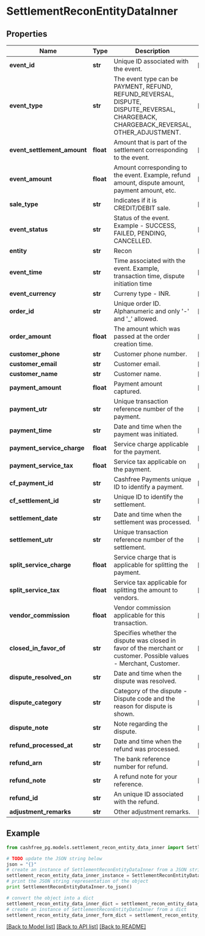 # SettlementReconEntityDataInner


## Properties
Name | Type | Description | Notes
------------ | ------------- | ------------- | -------------
**event_id** | **str** | Unique ID associated with the event. | [optional] 
**event_type** | **str** | The event type can be PAYMENT, REFUND, REFUND_REVERSAL, DISPUTE, DISPUTE_REVERSAL, CHARGEBACK, CHARGEBACK_REVERSAL, OTHER_ADJUSTMENT. | [optional] 
**event_settlement_amount** | **float** | Amount that is part of the settlement corresponding to the event. | [optional] 
**event_amount** | **float** | Amount corresponding to the event. Example, refund amount, dispute amount, payment amount, etc. | [optional] 
**sale_type** | **str** | Indicates if it is CREDIT/DEBIT sale. | [optional] 
**event_status** | **str** | Status of the event. Example - SUCCESS, FAILED, PENDING, CANCELLED. | [optional] 
**entity** | **str** | Recon | [optional] 
**event_time** | **str** | Time associated with the event. Example, transaction time, dispute initiation time | [optional] 
**event_currency** | **str** | Curreny type - INR. | [optional] 
**order_id** | **str** | Unique order ID. Alphanumeric and only &#39;-&#39; and &#39;_&#39; allowed. | [optional] 
**order_amount** | **float** | The amount which was passed at the order creation time. | [optional] 
**customer_phone** | **str** | Customer phone number. | [optional] 
**customer_email** | **str** | Customer email. | [optional] 
**customer_name** | **str** | Customer name. | [optional] 
**payment_amount** | **float** | Payment amount captured. | [optional] 
**payment_utr** | **str** | Unique transaction reference number of the payment. | [optional] 
**payment_time** | **str** | Date and time when the payment was initiated. | [optional] 
**payment_service_charge** | **float** | Service charge applicable for the payment. | [optional] 
**payment_service_tax** | **float** | Service tax applicable on the payment. | [optional] 
**cf_payment_id** | **str** | Cashfree Payments unique ID to identify a payment. | [optional] 
**cf_settlement_id** | **str** | Unique ID to identify the settlement. | [optional] 
**settlement_date** | **str** | Date and time when the settlement was processed. | [optional] 
**settlement_utr** | **str** | Unique transaction reference number of the settlement. | [optional] 
**split_service_charge** | **float** | Service charge that is applicable for splitting the payment. | [optional] 
**split_service_tax** | **float** | Service tax applicable for splitting the amount to vendors. | [optional] 
**vendor_commission** | **float** | Vendor commission applicable for this transaction. | [optional] 
**closed_in_favor_of** | **str** | Specifies whether the dispute was closed in favor of the merchant or customer. Possible values - Merchant, Customer. | [optional] 
**dispute_resolved_on** | **str** | Date and time when the dispute was resolved. | [optional] 
**dispute_category** | **str** | Category of the dispute - Dispute code and the reason for dispute is shown. | [optional] 
**dispute_note** | **str** | Note regarding the dispute. | [optional] 
**refund_processed_at** | **str** | Date and time when the refund was processed. | [optional] 
**refund_arn** | **str** | The bank reference number for refund. | [optional] 
**refund_note** | **str** | A refund note for your reference. | [optional] 
**refund_id** | **str** | An unique ID associated with the refund. | [optional] 
**adjustment_remarks** | **str** | Other adjustment remarks. | [optional] 

## Example

```python
from cashfree_pg.models.settlement_recon_entity_data_inner import SettlementReconEntityDataInner

# TODO update the JSON string below
json = "{}"
# create an instance of SettlementReconEntityDataInner from a JSON string
settlement_recon_entity_data_inner_instance = SettlementReconEntityDataInner.from_json(json)
# print the JSON string representation of the object
print SettlementReconEntityDataInner.to_json()

# convert the object into a dict
settlement_recon_entity_data_inner_dict = settlement_recon_entity_data_inner_instance.to_dict()
# create an instance of SettlementReconEntityDataInner from a dict
settlement_recon_entity_data_inner_form_dict = settlement_recon_entity_data_inner.from_dict(settlement_recon_entity_data_inner_dict)
```
[[Back to Model list]](../README.md#documentation-for-models) [[Back to API list]](../README.md#documentation-for-api-endpoints) [[Back to README]](../README.md)


